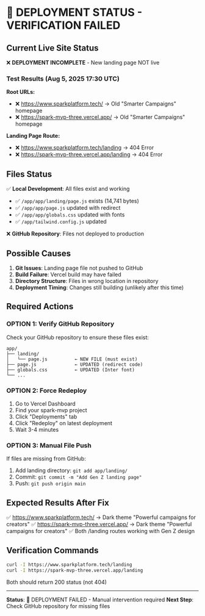# 🚨 DEPLOYMENT STATUS - VERIFICATION FAILED

## Current Live Site Status
❌ **DEPLOYMENT INCOMPLETE** - New landing page NOT live

### Test Results (Aug 5, 2025 17:30 UTC)

**Root URLs:**
- ❌ https://www.sparkplatform.tech/ → Old "Smarter Campaigns" homepage
- ❌ https://spark-mvp-three.vercel.app/ → Old "Smarter Campaigns" homepage

**Landing Page Route:**
- ❌ https://www.sparkplatform.tech/landing → 404 Error
- ❌ https://spark-mvp-three.vercel.app/landing → 404 Error

## Files Status
✅ **Local Development**: All files exist and working
- ✅ `/app/app/landing/page.js` exists (14,741 bytes)
- ✅ `/app/app/page.js` updated with redirect
- ✅ `/app/app/globals.css` updated with fonts
- ✅ `/app/tailwind.config.js` updated

❌ **GitHub Repository**: Files not deployed to production

## Possible Causes
1. **Git Issues**: Landing page file not pushed to GitHub
2. **Build Failure**: Vercel build may have failed
3. **Directory Structure**: Files in wrong location in repository
4. **Deployment Timing**: Changes still building (unlikely after this time)

## Required Actions

### OPTION 1: Verify GitHub Repository
Check your GitHub repository to ensure these files exist:
```
app/
├── landing/
│   └── page.js          ← NEW FILE (must exist)
├── page.js              ← UPDATED (redirect code)
├── globals.css          ← UPDATED (Inter font)
└── ...
```

### OPTION 2: Force Redeploy
1. Go to Vercel Dashboard
2. Find your spark-mvp project
3. Click "Deployments" tab
4. Click "Redeploy" on latest deployment
5. Wait 3-4 minutes

### OPTION 3: Manual File Push
If files are missing from GitHub:
1. Add landing directory: `git add app/landing/`
2. Commit: `git commit -m "Add Gen Z landing page"`
3. Push: `git push origin main`

## Expected Results After Fix
✅ https://www.sparkplatform.tech/ → Dark theme "Powerful campaigns for creators"
✅ https://spark-mvp-three.vercel.app/ → Dark theme "Powerful campaigns for creators"
✅ Both /landing routes working with Gen Z design

## Verification Commands
```bash
curl -I https://www.sparkplatform.tech/landing
curl -I https://spark-mvp-three.vercel.app/landing
```
Both should return 200 status (not 404)

---
**Status**: 🔴 DEPLOYMENT FAILED - Manual intervention required
**Next Step**: Check GitHub repository for missing files